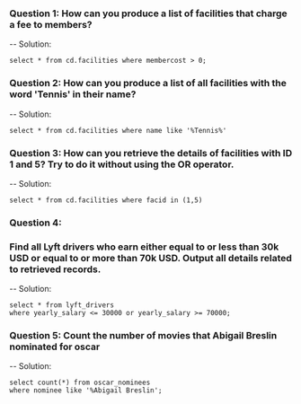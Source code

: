 ### Question 1: How can you produce a list of facilities that charge a fee to members?

-- Solution:
```
select * from cd.facilities where membercost > 0;
```

### Question 2: How can you produce a list of all facilities with the word 'Tennis' in their name?

-- Solution:
```
select * from cd.facilities where name like '%Tennis%'
```

### Question 3: How can you retrieve the details of facilities with ID 1 and 5? Try to do it without using the OR operator.

-- Solution:
```
select * from cd.facilities where facid in (1,5)
```
### Question 4: 
### Find all Lyft drivers who earn either equal to or less than 30k USD or equal to or more than 70k USD. Output all details related to retrieved records.

-- Solution:
```
select * from lyft_drivers 
where yearly_salary <= 30000 or yearly_salary >= 70000;
```

### Question 5: Count the number of movies that Abigail Breslin nominated for oscar

-- Solution:
```
select count(*) from oscar_nominees
where nominee like '%Abigail Breslin';
```
